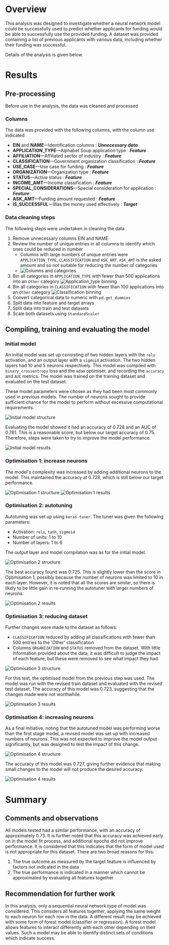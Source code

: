 # Overview

This analysis was designed to investigate whether a neural network model could be successfully used to predict whether applicants for funding would be able to successfully use the provided funding. A dataset was provided containing a list of previous applicants with various data, including whether their funding was successful.

Details of the analysis is given below.

# Results

## Pre-processing

Before use in the analysis, the data was cleaned and processed

### Columns

The data was provided with the following columns, with the column use indicated

* **EIN** and **NAME**—Identification columns : ***Unnecessary data***
* **APPLICATION_TYPE**—Alphabet Soup application type : ***Feature***
* **AFFILIATION**—Affiliated sector of industry : ***Feature***
* **CLASSIFICATION**—Government organization classification : ***Feature***
* **USE_CASE**—Use case for funding : ***Feature***
* **ORGANIZATION**—Organization type : ***Feature***
* **STATUS**—Active status : ***Feature***
* **INCOME_AMT**—Income classification : ***Feature***
* **SPECIAL_CONSIDERATIONS**—Special consideration for application : ***Feature***
* **ASK_AMT**—Funding amount requested : ***Feature***
* **IS_SUCCESSFUL**—Was the money used effectively : ***Target***

### Data cleaning steps

The following steps were undertaken in cleaning the data

1. Remove unnecessary columns EIN and NAME
2. Review the number of unique entries in all columns to identify which ones could be reduced in number
   - Columns with large numbers of unique entries were `APPLICATION_TYPE`, `CLASSIFICATION` and `ASK_AMT`. `ASK_AMT` is the asked amount and so not suitable for reducing the number of categories  
   - ![Columns and categories](img/columns.png)
3. Bin all categories in `APPLICATION_TYPE` with fewer than 500 applications into an `Other` category  ![Application_type binning](img/application_type.png)
4. Bin all categories in `CLASSIFICATION` with fewer than 100 applications into an `Other` category  ![Classification binning](img/classification.png)
5. Convert categorical data to numeric with `pd.get_dummies`
6. Split data into feature and target arrays
7. Split data into train and test datasets
8. Scale both datasets using `StandardScaler`

## Compiling, training and evaluating the model

### Initial model

An initial model was set up consisting of two hidden layers with the `relu` activation, and an output layer with a `sigmoid` activation. The two hidden layers had 10 and 5 neurons respectively. This model was compiled with `binary_crossentropy` loss and the `adam` optimiser, and recording the `accuracy` and `AUC` metrics. The model was trained on the training dataset and evaluated on the test dataset.

These model parameters were chosen as they had been most commonly used in previous models. The number of neurons sought to provide sufficient chance for the model to perform without excessive computational requirements.

![Initial model structure](img/initial_structure.png)

Evaluating the model showed it had an accuracy of 0.728 and an AUC of 0.781. This is a reasonable score, but below our target accuracy of 0.75. Therefore, steps were taken to try to improve the model performance.

![Initial model results](img/initial_results.png)

### Optimisation 1: increase neurons

The model's complexity was increased by adding additional neurons to the model. This maintained the accuracy at 0.728, which is still below our target performance.

![Optimisation 1 structure](img/opt1_structure.png)
![Optimisation 1 results](img/opt1_results.png)

### Optimisation 2: autotuning

Autotuning was set up using `keras-tuner`. The tuner was given the following parameters:
- Activation: `relu`, `tanh`, `sigmoid`
- Number of units: 1 to 10
- Number of layers: 1 to 6

The output layer and model compilation was as for the initial model.

![Optimisation 2 structure](img/opt2_structure.png)

The best accuracy found was 0.725. This is slightly lower than the score in Optimisation 1, possibly because the number of neurons was limited to 10 in each layer. However, it is noted that all the scores are similar, so there is likely to be little gain in re-running the autotuner with larger numbers of neurons.

![Optimisation 2 results](img/opt2_results.png)

### Optimisation 3: reducing dataset

Further changes were made to the dataset as follows:

- `CLASSIFICATION` reduced by adding all classifications with fewer than 500 entries to the 'Other' classification
- Columns `ORGANIZATION` and `STATUS` removed from the dataset. With little information provided about the data, it was difficult to judge the impact of each feature, but these were removed to see what impact they had.

![Optimisation 3 structure](img/opt3_structure.png)

For this test, the optimised model from the previous step was used. The model was run with the revised train dataset and evaluated with the revised test dataset. The accuracy of this model was 0.723, suggesting that the changes made were not worthwhile.

![Optimisation 3 results](img/opt3_results.png)

### Optimisation 4: increasing neurons

As a final initiative, noting that the autotuned model was performing worse than the first stage model, a revised model was set up with increased numbers of neurons. This was not expected to improve the model output significantly, but was designed to test the impact of this change.

![Optimisation 4 structure](img/opt4_structure.png)

The accuracy of this model was 0.727, giving further evidence that making small changes to the model will not produce the desired accuracy.

![Optimisation 4 results](img/opt4_results.png)

# Summary
## Comments and observations

All models tested had a similar performance, with an accuracy of approximately 0.73. It is further noted that this accuracy was achieved early on in the model fit process, and additional epochs did not improve performance. It is considered that this indicates that the form of model used is not appropriate for this dataset. There are two broad reasons for this:

1. The true outcome as measured by the target feature is influenced by factors not indicated in the data
2. The true performance is indicated in a manner which cannot be approximated by evaluating all features together

## Recommendation for further work
In this analysis, only a sequential neural network type of model was considered. This considers all features together, applying the same weight to each neuron for each row in the data. A different result may be achieved with some form of forest model (classifier or regression). A forest model allows features to interact differently with each other depending on their values. Such a model may be able to identify distinct sets of conditions which indicate success.

